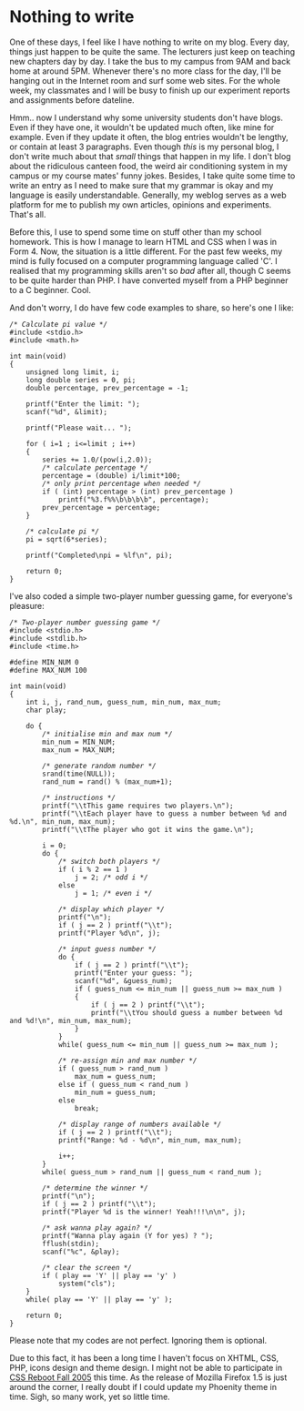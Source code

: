 Nothing to write
===

One of these days, I feel like I have nothing to write on my blog. Every day, things just happen to be quite the same. The lecturers just keep on teaching new chapters day by day. I take the bus to my campus from 9AM and back home at around 5PM. Whenever there's no more class for the day, I'll be hanging out in the Internet room and surf some web sites. For the whole week, my classmates and I will be busy to finish up our experiment reports and assignments before dateline.

Hmm.. now I understand why some university students don't have blogs. Even if they have one, it wouldn't be updated much often, like mine for example. Even if they update it often, the blog entries wouldn't be lengthy, or contain at least 3 paragraphs. Even though *this* is my personal blog, I don't write much about that *small* things that happen in my life. I don't blog about the ridiculous canteen food, the weird air conditioning system in my campus or my course mates' funny jokes. Besides, I take quite some time to write an entry as I need to make sure that my grammar is okay and my language is easily understandable. Generally, my weblog serves as a web platform for me to publish my own articles, opinions and experiments. That's all.

Before this, I use to spend some time on stuff other than my school homework. This is how I manage to learn HTML and CSS when I was in Form 4. Now, the situation is a little different. For the past few weeks, my mind is fully focused on a computer programming language called 'C'. I realised that my programming skills aren't so *bad* after all, though C seems to be quite harder than PHP. I have converted myself from a PHP beginner to a C beginner. Cool.

And don't worry, I do have few code examples to share, so here's one I like:

<pre><code><em class="remark">/* Calculate pi value */</em>
#include &lt;stdio.h&gt;
#include &lt;math.h&gt;

int main(void)
{
    unsigned long limit, i;
    long double series = 0, pi;
    double percentage, prev_percentage = -1;

    printf(&quot;Enter the limit: &quot;);
    scanf(&quot;%d&quot;, &amp;limit);

    printf(&quot;Please wait... &quot;);

    for ( i=1 ; i&lt;=limit ; i++)
    {
        series += 1.0/(pow(i,2.0));
        <em class="remark">/* calculate percentage */</em>
        percentage = (double) i/limit*100;
        <em class="remark">/* only print percentage when needed */</em>
        if ( (int) percentage &gt; (int) prev_percentage )
            printf(&quot;%3.f%%\b\b\b\b&quot;, percentage);
        prev_percentage = percentage;
    }

    <em class="remark">/* calculate pi */</em>
    pi = sqrt(6*series);

    printf(&quot;Completed\npi = %lf\n&quot;, pi);

    return 0;
}</code></pre>

I've also coded a simple two-player number guessing game, for everyone's pleasure:

<pre><code><em class="remark">/* Two-player number guessing game */</em>
#include &lt;stdio.h&gt;
#include &lt;stdlib.h&gt;
#include &lt;time.h&gt;

#define MIN_NUM 0
#define MAX_NUM 100

int main(void)
{
    int i, j, rand_num, guess_num, min_num, max_num;
    char play;

    do {
        <em class="remark">/* initialise min and max num */</em>
        min_num = MIN_NUM;
        max_num = MAX_NUM;

        <em class="remark">/* generate random number */</em>
        srand(time(NULL));
        rand_num = rand() % (max_num+1);

        <em class="remark">/* instructions */</em>
        printf(&quot;\\tThis game requires two players.\n&quot;);
        printf(&quot;\\tEach player have to guess a number between %d and %d.\n&quot;, min_num, max_num);
        printf(&quot;\\tThe player who got it wins the game.\n&quot;);

        i = 0;
        do {
            <em class="remark">/* switch both players */</em>
            if ( i % 2 == 1 )
                j = 2; <em class="remark">/* odd i */</em>
            else
                j = 1; <em class="remark">/* even i */</em>

            <em class="remark">/* display which player */</em>
            printf(&quot;\n&quot;);
            if ( j == 2 ) printf(&quot;\\t&quot;);
            printf(&quot;Player %d\n&quot;, j);

            <em class="remark">/* input guess number */</em>
            do {
                if ( j == 2 ) printf(&quot;\\t&quot;);
                printf(&quot;Enter your guess: &quot;);
                scanf(&quot;%d&quot;, &amp;guess_num);
                if ( guess_num &lt;= min_num || guess_num &gt;= max_num )
                {
                    if ( j == 2 ) printf(&quot;\\t&quot;);
                    printf(&quot;\\tYou should guess a number between %d and %d!\n&quot;, min_num, max_num);
                }
            }
            while( guess_num &lt;= min_num || guess_num &gt;= max_num );

            <em class="remark">/* re-assign min and max number */</em>
            if ( guess_num &gt; rand_num )
                max_num = guess_num;
            else if ( guess_num &lt; rand_num )
                min_num = guess_num;
            else
                break;

            <em class="remark">/* display range of numbers available */</em>
            if ( j == 2 ) printf(&quot;\\t&quot;);
            printf(&quot;Range: %d - %d\n&quot;, min_num, max_num);

            i++;
        }
        while( guess_num &gt; rand_num || guess_num &lt; rand_num );

        <em class="remark">/* determine the winner */</em>
        printf(&quot;\n&quot;);
        if ( j == 2 ) printf(&quot;\\t&quot;);
        printf(&quot;Player %d is the winner! Yeah!!!\n\n&quot;, j);

        <em class="remark">/* ask wanna play again? */</em>
        printf(&quot;Wanna play again (Y for yes) ? &quot;);
        fflush(stdin);
        scanf(&quot;%c&quot;, &amp;play);

        <em class="remark">/* clear the screen */</em>
        if ( play == &apos;Y&apos; || play == &apos;y&apos; )
            system(&quot;cls&quot;);
    }
    while( play == &apos;Y&apos; || play == &apos;y&apos; );

    return 0;
}</code></pre>

Please note that my codes are not perfect. Ignoring them is optional.

Due to this fact, it has been a long time I haven't focus on XHTML, CSS, PHP, icons design and theme design. I might not be able to participate in [CSS Reboot Fall 2005](http://cssreboot.com/) this time. As the release of Mozilla Firefox 1.5 is just around the corner, I really doubt if I could update my Phoenity theme in time. Sigh, so many work, yet so little time.